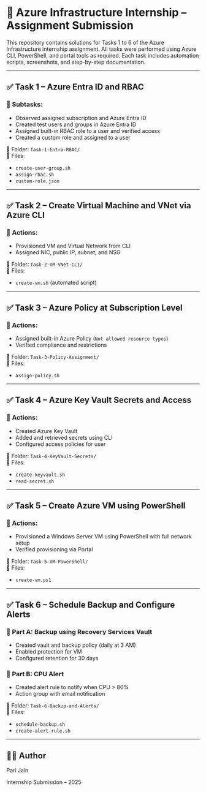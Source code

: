 # 💼 Azure Infrastructure Internship – Assignment Submission

This repository contains solutions for Tasks 1 to 6 of the Azure Infrastructure internship assignment. All tasks were performed using Azure CLI, PowerShell, and portal tools as required. Each task includes automation scripts, screenshots, and step-by-step documentation.

---

## ✅ Task 1 – Azure Entra ID and RBAC

### 🔹 Subtasks:
- Observed assigned subscription and Azure Entra ID
- Created test users and groups in Azure Entra ID
- Assigned built-in RBAC role to a user and verified access
- Created a custom role and assigned to a user

📂 Folder: `Task-1-Entra-RBAC/`  
📄 Files:  
- `create-user-group.sh`  
- `assign-rbac.sh`  
- `custom-role.json`  


---

## ✅ Task 2 – Create Virtual Machine and VNet via Azure CLI

### 🔹 Actions:
- Provisioned VM and Virtual Network from CLI
- Assigned NIC, public IP, subnet, and NSG

📂 Folder: `Task-2-VM-VNet-CLI/`  
📄 Files:
- `create-vm.sh` (automated script)

---

## ✅ Task 3 – Azure Policy at Subscription Level

### 🔹 Actions:
- Assigned built-in Azure Policy (`Not allowed resource types`)
- Verified compliance and restrictions

📂 Folder: `Task-3-Policy-Assignment/`  
📄 Files:
- `assign-policy.sh`

---

## ✅ Task 4 – Azure Key Vault Secrets and Access

### 🔹 Actions:
- Created Azure Key Vault
- Added and retrieved secrets using CLI
- Configured access policies for user

📂 Folder: `Task-4-KeyVault-Secrets/`  
📄 Files:
- `create-keyvault.sh`  
- `read-secret.sh` 
---

## ✅ Task 5 – Create Azure VM using PowerShell

### 🔹 Actions:
- Provisioned a Windows Server VM using PowerShell with full network setup
- Verified provisioning via Portal

📂 Folder: `Task-5-VM-PowerShell/`  
📄 Files:
- `create-vm.ps1`

---

## ✅ Task 6 – Schedule Backup and Configure Alerts

### 🔹 Part A: Backup using Recovery Services Vault
- Created vault and backup policy (daily at 3 AM)
- Enabled protection for VM
- Configured retention for 30 days

### 🔹 Part B: CPU Alert
- Created alert rule to notify when CPU > 80%
- Action group with email notification

📂 Folder: `Task-6-Backup-and-Alerts/`  
📄 Files:
- `schedule-backup.sh`  
- `create-alert-rule.sh`  

---

## 👨‍💻 Author
Pari Jain

Internship Submission – 2025  
